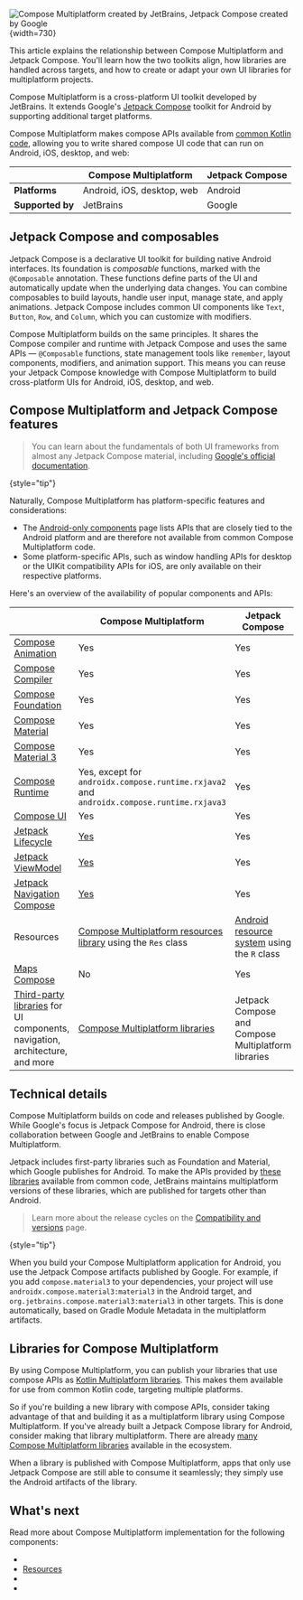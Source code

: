 [//]: # (title: Compose Multiplatform and Jetpack Compose)

![Compose Multiplatform created by JetBrains, Jetpack Compose created by Google](compose-multiplatform-and-jetpack-compose.png){width=730}

<tldr>
This article explains the relationship between Compose Multiplatform and Jetpack Compose.
You'll learn how the two toolkits align, how libraries are handled across targets,
and how to create or adapt your own UI libraries for multiplatform projects.
</tldr>

Compose Multiplatform is a cross-platform UI toolkit developed by JetBrains.
It extends Google's [Jetpack Compose](https://developer.android.com/jetpack/compose) toolkit for Android
by supporting additional target platforms.

Compose Multiplatform makes compose APIs available from [common Kotlin code](https://kotlinlang.org/docs/multiplatform-discover-project.html#common-code),
allowing you to write shared compose UI code that can run on Android, iOS, desktop, and web:

|                  | **Compose Multiplatform**  | **Jetpack Compose** |
|------------------|----------------------------|---------------------|
| **Platforms**    | Android, iOS, desktop, web | Android             |
| **Supported by** | JetBrains                  | Google              |

## Jetpack Compose and composables

Jetpack Compose is a declarative UI toolkit for building native Android interfaces.
Its foundation is _composable_ functions, marked with the `@Composable` annotation.
These functions define parts of the UI and automatically update when the underlying data changes.
You can combine composables to build layouts, handle user input, manage state, and apply animations.
Jetpack Compose includes common UI components like `Text`, `Button`, `Row`, and `Column`, which you can customize with modifiers.

Compose Multiplatform builds on the same principles. 
It shares the Compose compiler and runtime with Jetpack Compose and uses the same APIs — `@Composable` functions,
state management tools like `remember`, layout components, modifiers, and animation support.
This means you can reuse your Jetpack Compose knowledge with Compose Multiplatform to build cross-platform UIs for Android,
iOS, desktop, and web.

## Compose Multiplatform and Jetpack Compose features

> You can learn about the fundamentals of both UI frameworks from almost any Jetpack Compose material,
> including [Google's official documentation](https://developer.android.com/jetpack/compose/documentation).
> 
{style="tip"}

Naturally, Compose Multiplatform has platform-specific features and considerations:

* The [Android-only components](compose-android-only-components.md) page lists APIs that are closely tied to the 
Android platform and are therefore not available from common Compose Multiplatform code.
* Some platform-specific APIs, such as window handling APIs for desktop or the UIKit compatibility APIs for iOS,
are only available on their respective platforms.

Here's an overview of the availability of popular components and APIs:

|                                                                                                                     | **Compose Multiplatform**                                                                                 | **Jetpack Compose**                                                                                    |
|---------------------------------------------------------------------------------------------------------------------|-----------------------------------------------------------------------------------------------------------|--------------------------------------------------------------------------------------------------------|
| [Compose Animation](https://developer.android.com/jetpack/androidx/releases/compose-animation)                      | Yes                                                                                                       | Yes                                                                                                    |
| [Compose Compiler](https://developer.android.com/jetpack/androidx/releases/compose-compiler)                        | Yes                                                                                                       | Yes                                                                                                    |
| [Compose Foundation](https://developer.android.com/jetpack/androidx/releases/compose-foundation)                    | Yes                                                                                                       | Yes                                                                                                    |
| [Compose Material](https://developer.android.com/jetpack/androidx/releases/compose-material)                        | Yes                                                                                                       | Yes                                                                                                    |
| [Compose Material 3](https://developer.android.com/jetpack/androidx/releases/compose-material30)                    | Yes                                                                                                       | Yes                                                                                                    |
| [Compose Runtime](https://developer.android.com/jetpack/androidx/releases/compose-runtime)                          | Yes, except for `androidx.compose.runtime.rxjava2` and `androidx.compose.runtime.rxjava3`                 | Yes                                                                                                    |
| [Compose UI](https://developer.android.com/jetpack/androidx/releases/compose-ui)                                    | Yes                                                                                                       | Yes                                                                                                    |
| [Jetpack Lifecycle](https://developer.android.com/jetpack/androidx/releases/lifecycle)                              | [Yes](compose-lifecycle.md)                                                                               | Yes                                                                                                    |
| [Jetpack ViewModel](https://developer.android.com/topic/libraries/architecture/viewmodel)                           | [Yes](compose-viewmodel.md)                                                                               | Yes                                                                                                    |
| [Jetpack Navigation Compose](https://developer.android.com/jetpack/androidx/releases/navigation)                    | [Yes](compose-navigation-routing.md)                                                                      | Yes                                                                                                    |
| Resources                                                                                                           | [Compose Multiplatform resources library](compose-multiplatform-resources.md) using the `Res` class       | [Android resource system](https://developer.android.com/jetpack/compose/resources) using the `R` class |
| [Maps Compose](https://developers.google.com/maps/documentation/android-sdk/maps-compose)                           | No                                                                                                        | Yes                                                                                                    |
| [Third-party libraries](#libraries-for-compose-multiplatform) for UI components, navigation, architecture, and more | [Compose Multiplatform libraries](https://github.com/terrakok/kmp-awesome?tab=readme-ov-file#-compose-ui) | Jetpack Compose and Compose Multiplatform libraries                                                    |

## Technical details

Compose Multiplatform builds on code and releases published by Google.
While Google's focus is Jetpack Compose for Android,
there is close collaboration between Google and JetBrains to enable Compose Multiplatform.

Jetpack includes first-party libraries such as Foundation and Material, 
which Google publishes for Android.
To make the APIs provided by [these libraries](https://github.com/JetBrains/compose-multiplatform-core) available from common code, 
JetBrains maintains multiplatform versions of these libraries, which are published for targets other than Android.

> Learn more about the release cycles on the 
> [Compatibility and versions](compose-compatibility-and-versioning.md#jetpack-compose-and-compose-multiplatform-release-cycles) page.
> 
{style="tip"}

When you build your Compose Multiplatform application for Android, you use the Jetpack Compose artifacts published by Google.
For example, if you add `compose.material3` to your dependencies, your project will use `androidx.compose.material3:material3` 
in the Android target, and `org.jetbrains.compose.material3:material3` in other targets. 
This is done automatically, based on Gradle Module Metadata in the multiplatform artifacts.

## Libraries for Compose Multiplatform

By using Compose Multiplatform, you can publish your libraries
that use compose APIs as [Kotlin Multiplatform libraries](https://kotlinlang.org/docs/multiplatform-publish-lib.html). 
This makes them available for use from common Kotlin code, targeting multiple platforms.

So if you're building a new library with compose APIs, consider taking advantage of that and building it as a multiplatform library using Compose Multiplatform.
If you've already built a Jetpack Compose library for Android, consider making that library multiplatform. 
There are already [many Compose Multiplatform libraries](https://github.com/terrakok/kmp-awesome#-compose-ui) available in the ecosystem.

When a library is published with Compose Multiplatform, apps that only use Jetpack Compose are still able to consume it seamlessly;
they simply use the Android artifacts of the library.

## What's next

Read more about Compose Multiplatform implementation for the following components:
  * [](compose-lifecycle.md)
  * [Resources](compose-multiplatform-resources.md)
  * [](compose-viewmodel.md)
  * [](compose-navigation-routing.md)